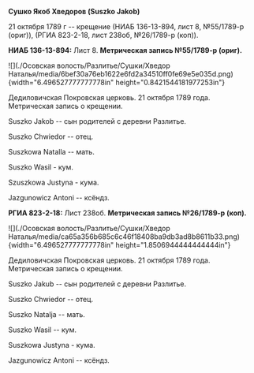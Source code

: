 **Сушко Якоб Хведоров (Suszko Jakob)**

21 октября 1789 г -- крещение (НИАБ 136-13-894, лист 8, №55/1789-р
(ориг)), (РГИА 823-2-18, лист 238об, №26/1789-р (коп)).

**НИАБ 136-13-894:** Лист 8. **Метрическая запись №55/1789-р (ориг).**

![](./Осовская волость/Разлитье/Сушки/Хведор Наталья/media/6bef30a76eb1622e6fd2a34510ff0fe69e5e035d.png){width="6.496527777777778in"
height="0.8421544181977253in"}

Дедиловичская Покровская церковь. 21 октября 1789 года. Метрическая
запись о крещении.

Suszko Jakob -- сын родителей с деревни Разлитье.

Suszko Chwiedor -- отец.

Suszkowa Natalla -- мать.

Suszko Wasil - кум.

Szuszkowa Justyna - кума.

Jazgunowicz Antoni -- ксёндз.

**РГИА 823-2-18:** Лист 238об. **Метрическая запись №26/1789-р (коп).**

![](./Осовская волость/Разлитье/Сушки/Хведор Наталья/media/ca65a356b685c6c46f18408ba9db3ad8b8611b33.png){width="6.496527777777778in"
height="1.8506944444444444in"}

Дедиловичская Покровская церковь. 21 октября 1789 года. Метрическая
запись о крещении.

Suszko Jakub -- сын родителей с деревни Разлитье.

Suszko Chwiedor -- отец.

Suszko Natalja -- мать.

Suszko Wasil -- кум.

Suszkowa Justyna - кума.

Jazgunowicz Antoni -- ксёндз.
